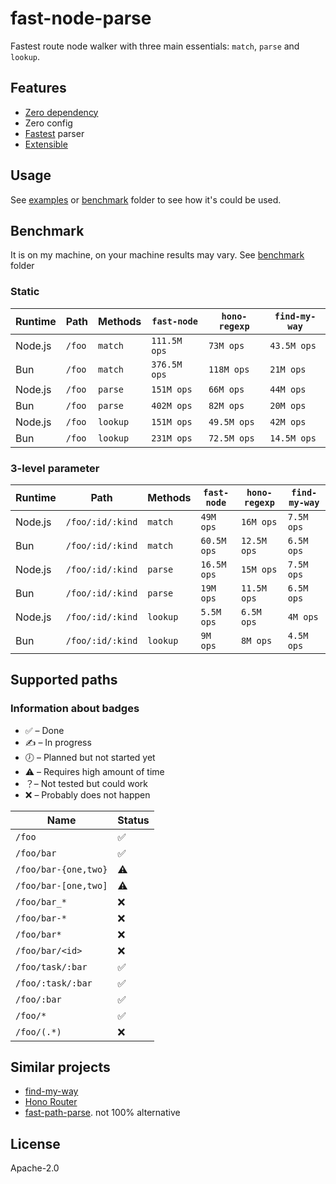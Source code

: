 # fast-node-parse

Fastest route node walker with three main essentials: `match`, `parse` and `lookup`.

## Features

- [Zero dependency](/packages/fast-node-parse/package.json)
- Zero config
- [Fastest](#benchmark) parser
- [Extensible](/packages/fast-node-parse/benchmark/nodes.js)

## Usage

See [examples](/packages/fast-node-parse/examples) or [benchmark](/packages/fast-node-parse/benchmark) folder to see how it's could be used.

## Benchmark

It is on my machine, on your machine results may vary. See [benchmark](/packages/fast-node-parse/benchmark) folder

### Static

| Runtime | Path   | Methods  | `fast-node`  | `hono-regexp` | `find-my-way` |
| ------- | ------ | -------- | ------------ | ------------- | ------------- |
| Node.js | `/foo` | `match`  | `111.5M ops` | `73M ops`     | `43.5M ops`   |
| Bun     | `/foo` | `match`  | `376.5M ops` | `118M ops`    | `21M ops`     |
| Node.js | `/foo` | `parse`  | `151M ops`   | `66M ops`     | `44M ops`     |
| Bun     | `/foo` | `parse`  | `402M ops`   | `82M ops`     | `20M ops`     |
| Node.js | `/foo` | `lookup` | `151M ops`   | `49.5M ops`   | `42M ops`     |
| Bun     | `/foo` | `lookup` | `231M ops`   | `72.5M ops`   | `14.5M ops`   |

### 3-level parameter

| Runtime | Path             | Methods  | `fast-node` | `hono-regexp` | `find-my-way` |
| ------- | ---------------- | -------- | ----------- | ------------- | ------------- |
| Node.js | `/foo/:id/:kind` | `match`  | `49M ops`   | `16M ops`     | `7.5M ops`    |
| Bun     | `/foo/:id/:kind` | `match`  | `60.5M ops` | `12.5M ops`   | `6.5M ops`    |
| Node.js | `/foo/:id/:kind` | `parse`  | `16.5M ops` | `15M ops`     | `7.5M ops`    |
| Bun     | `/foo/:id/:kind` | `parse`  | `19M ops`   | `11.5M ops`   | `6.5M ops`    |
| Node.js | `/foo/:id/:kind` | `lookup` | `5.5M ops`  | `6.5M ops`    | `4M ops`      |
| Bun     | `/foo/:id/:kind` | `lookup` | `9M ops`    | `8M ops`      | `4.5M ops`    |

## Supported paths

### Information about badges

- ✅ – Done
- ✍️ – In progress
- 🕖 – Planned but not started yet
- ⚠️ – Requires high amount of time
- ？– Not tested but could work
- ❌ – Probably does not happen

| Name                 | Status |
| -------------------- | ------ |
| `/foo`               | ✅     |
| `/foo/bar`           | ✅     |
| `/foo/bar-{one,two}` | ⚠️     |
| `/foo/bar-[one,two]` | ⚠️     |
| `/foo/bar_*`         | ❌     |
| `/foo/bar-*`         | ❌     |
| `/foo/bar*`          | ❌     |
| `/foo/bar/<id>`      | ❌     |
| `/foo/task/:bar`     | ✅     |
| `/foo/:task/:bar`    | ✅     |
| `/foo/:bar`          | ✅     |
| `/foo/*`             | ✅     |
| `/foo/(.*)`          | ❌     |

## Similar projects

- [find-my-way](https://github.com/delvedor/find-my-way)
- [Hono Router](https://hono.dev/docs/concepts/routers)
- [fast-path-parse](https://www.npmjs.com/package/fast-path-parse). not 100% alternative

## License

Apache-2.0
